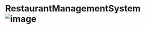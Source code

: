 # RestaurantManagementSystem![image](https://github.com/user-attachments/assets/778402c9-c40a-4389-a7ab-df97a664a9e1)
